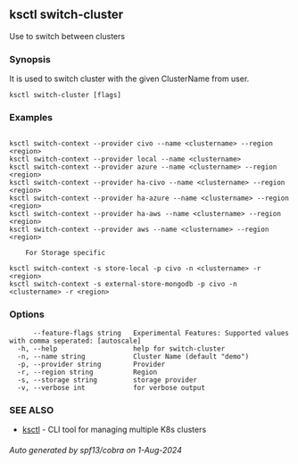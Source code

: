 ## ksctl switch-cluster

Use to switch between clusters

### Synopsis

It is used to switch cluster with the given ClusterName from user.

```
ksctl switch-cluster [flags]
```

### Examples

```

ksctl switch-context --provider civo --name <clustername> --region <region>
ksctl switch-context --provider local --name <clustername>
ksctl switch-context --provider azure --name <clustername> --region <region>
ksctl switch-context --provider ha-civo --name <clustername> --region <region>
ksctl switch-context --provider ha-azure --name <clustername> --region <region>
ksctl switch-context --provider ha-aws --name <clustername> --region <region>
ksctl switch-context --provider aws --name <clustername> --region <region>

	For Storage specific

ksctl switch-context -s store-local -p civo -n <clustername> -r <region>
ksctl switch-context -s external-store-mongodb -p civo -n <clustername> -r <region>

```

### Options

```
      --feature-flags string   Experimental Features: Supported values with comma seperated: [autoscale]
  -h, --help                   help for switch-cluster
  -n, --name string            Cluster Name (default "demo")
  -p, --provider string        Provider
  -r, --region string          Region
  -s, --storage string         storage provider
  -v, --verbose int            for verbose output
```

### SEE ALSO

* [ksctl](ksctl.md)	 - CLI tool for managing multiple K8s clusters

###### Auto generated by spf13/cobra on 1-Aug-2024
